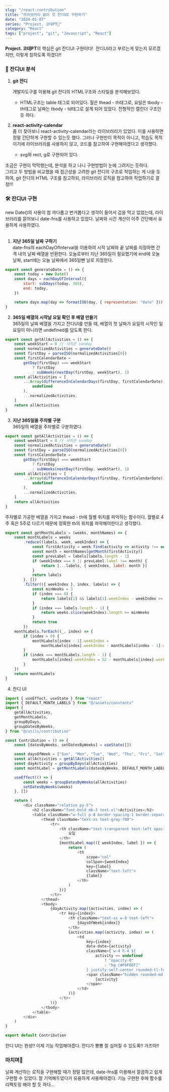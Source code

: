 ```yaml
---
slug: "/react-contribution"
title: "라이브러리 없이 깃 잔디UI 구현하기"
date: "2024-01-07"
series: "Project. 코테PT💪"
category: "React"
tags: ["project", "git", "Javascript", "React"]
---
```


**Project. 코테PT**의 핵심은 git 잔디UI 구현이다!
<img src="../images/proCotePT/exampleUI.png" alt=""/>
잔디UI라고 부르는게 맞는지 모르겠지만, 이렇게 칭하도록 하겠다!!

### 👀 잔디UI 분석

1.  **git 잔디**

    개발자도구를 이용해 git 잔디의 HTML구조와 스타일을 분석해보았다.

    <img src="../images/proCotePT/exampleUI2.png" alt=""/>

    -   HTML구조는 table 태그로 되어있다. 월은 thead - th태그로, 요일은 tbody - th태그로 날짜는 tbody - td태그로 설계 되어 있었다. 전형적인 캘린더 구조인듯 하다.

2.  **react-activity-calendar**  
    좀 더 찾아보니 react-activity-calendar라는 라이브러리가 있었다. 이를 사용하면 정말 간단하게 구현할 수 있는듯 했다. 그러나 구현만이 목적이 아니고, 학습도 목적이기에 라이브러리를 사용하지 않고, 코드를 참고하여 구현해야겠다고 생각했다.
    -   svg와 rect, g로 구현되어 있다.

조금은 구현이 막막했는데, 분석을 하고 나니 구현방법이 눈에 그려지는 듯하다.  
그리고 두 방법을 비교했을 때 <span class="point">접근성을 고려한 git 잔디의 구조로 작업하는 게 나을 듯하여, git 잔디의 HTML 구조를 참고하되, 라이브러리 로직을 참고하여 작업하기로 결정!!!</span>

### 🛠️ 잔디UI 구현

new Date()의 사용이 참 까다롭고 번거롭다고 생각이 들어서 겁을 먹고 있었는데, 라이브러리를 뜯어보니 date-fns를 사용하고 있었다. 날짜와 시간 계산이 아주 간단해서 유용하게 사용하였다.
<br><br>

1. **지난 365일 날짜 구하기**  
   date-fns의 eachDayOfInterval을 이용하여 시작 날짜와 끝 날짜를 지정하면 간격 내의 날짜 배열을 반환한다. 오늘로부터 지난 365일이 필요했기에 end에 오늘 날짜, start에는 오늘 날짜에서 365일뺀 날로 지정한다.

```javascript
export const generateDate = () => {
    const today = new Date()
    const days = eachDayOfInterval({
        start: subDays(today, 365),
        end: today,
    })

    return days.map(day => formatISO(day, { representation: "date" }))
}
```

2. **365일 배열의 시작날 요일 확인 후 배열 만들기**  
   365일의 날짜 배열을 가지고 잔디UI를 만들 때, 배열의 첫 날짜가 요일의 시작인 일요일이 아니라면 undefined를 담도록 한다.

```javascript
export const getAllActivities = () => {
    const weekStart = 0 // 시작은 sunday
    const normalizedActivities = generateDate()
    const firstDay = parseISO(normalizedActivities[0])
    const firstCalendarDate =
        getDay(firstDay) === weekStart
            ? firstDay
            : subWeeks(nextDay(firstDay, weekStart), 1)
    const allActivities = [
        ...Array(differenceInCalendarDays(firstDay, firstCalendarDate)).fill(
            undefined
        ),
        ...normalizedActivities,
    ]
    return allActivities
}
```

3. **지난 365일을 주차별 구분**  
   365일의 배열을 주차별로 구분하였다.

```javascript
export const getAllActivities = () => {
    const weekStart = 0 // 시작은 sunday
    const normalizedActivities = generateDate()
    const firstDay = parseISO(normalizedActivities[0])
    const firstCalendarDate =
        getDay(firstDay) === weekStart
            ? firstDay
            : subWeeks(nextDay(firstDay, weekStart), 1)
    const allActivities = [
        ...Array(differenceInCalendarDays(firstDay, firstCalendarDate)).fill(
            undefined
        ),
        ...normalizedActivities,
    ]
    return allActivities
}
```

주차별로 가공한 배열을 가지고 thead - th에 월별 위치를 파악하는 함수이다. 월별로 4주 혹은 5주로 다르기 때문에 정확한 th의 위치를 파악해야한다고 생각했다.

```javascript
export const getMonthLabels = (weeks, monthNames) => {
    const monthLabels = weeks
        .reduce((labels, week, weekIndex) => {
            const firstActivity = week.find(activity => activity !== undefined)
            const month = monthNames[getMonth(firstActivity)]
            const prevLabel = labels[labels.length - 1]
            if (weekIndex === 0 || prevLabel.label !== month) {
                return [...labels, { weekIndex, label: month }]
            }
            return labels
        }, [])
        .filter(({ weekIndex }, index, labels) => {
            const minWeeks = 3
            if (index === 0) {
                return labels[1] && labels[1].weekIndex - weekIndex >= minWeeks
            }
            if (index === labels.length - 1) {
                return weeks.slice(weekIndex).length >= minWeeks
            }
            return true
        })
    monthLabels.forEach((_, index) => {
        if (index > 0) {
            monthLabels[index - 1].weekIndex =
                monthLabels[index].weekIndex - monthLabels[index - 1].weekIndex
        }
        if (index === monthLabels.length - 1) {
            monthLabels[index].weekIndex = 52 - monthLabels[index].weekIndex
        }
    })
    return monthLabels
}
```

4. 잔디 UI

```javascript
import { useEffect, useState } from "react"
import { DEFAULT_MONTH_LABELS } from "@/assets/constants"
import {
    getAllActivities,
    getMonthLabels,
    groupByDays,
    groupDatesByWeeks,
} from "@/utils/contribution"

const Contribution = () => {
    const [datesByWeeks, setDatesByWeeks] = useState([])

    const daysOfWeek = ["Sun", "Mon", "Tue", "Wed", "Thu", "Fri", "Sat"]
    const allActivities = getAllActivities()
    const dayActivity = groupByDays(allActivities)
    const monthLabel = getMonthLabels(datesByWeeks, DEFAULT_MONTH_LABELS)

    useEffect(() => {
        const weeks = groupDatesByWeeks(allActivities)
        setDatesByWeeks(weeks)
    }, [])

    return (
        <div className="relative py-5">
            <h2 className="font-bold mb-3 text-xl">Activities</h2>
            <table className="w-full p-8 border-spacing-1 border-separate shadow-md sm:rounded-lg">
                <thead className="text-xs text-gray-700">
                    <tr>
                        <th className="text-transparent text-left opacity-0">
                            요일
                        </th>
                        {monthLabel.map(({ weekIndex, label }) => {
                            return (
                                <th
                                    scope="col"
                                    colSpan={weekIndex}
                                    key={label}
                                    className="text-left">
                                    {label}
                                </th>
                            )
                        })}
                    </tr>
                </thead>
                <tbody>
                    {dayActivity.map((activities, index) => (
                        <tr key={index}>
                            <th className="text-xs w-8 text-left">
                                {daysOfWeek[index]}
                            </th>
                            {activities.map((activity, index) => (
                                <td
                                    key={index}
                                    data-date={activity}
                                    className={`w-4 h-4 ${
                                        activity == undefined
                                            ? "opacity-0"
                                            : "bg-[#F0F0EF]"
                                    } justify-self-center rounded-tl-full rounded-br-full relative after:content-['|'] after:absolute after:left-[30%] after:rotate-[45deg] after:top-[10%] after:text-[#e3e4e2] after:font-thin  group`}>
                                    <span className="hidden rounded-md group-hover:inline-block absolute text-xs z-10 w-max px-2 py-1 origin-center translate-x-[-50%] translate-y-[-130%] ml-2 bg-slate-950 text-white cursor-default before:content-[''] before:w-2 before:h-2 before:bg-slate-950 before:inline-block before:absolute before:top-[100%] before:left-[50%] before:rotate-45 before:origin-center before:translate-x-[-50%] before:translate-y-[-50%]">
                                        {activity}
                                    </span>
                                </td>
                            ))}
                        </tr>
                    ))}
                </tbody>
            </table>
        </div>
    )
}

export default Contribution
```

잔디 UI는 완성!! 이제 기능 작업해야겠다. 잔디가 뿅뿅 잘 심어질 수 있도록!! 가즈아!!
<img src="../images/proCotePT/ui.png" alt=""/>

### 마치며🎉

날짜 계산하는 로직을 구현해할 때가 정말 많은데, date-fns를 이용해서 깔끔하고 쉽게 구현할 수 있었다. 잘 기억해두었다가 유용하게 사용해야겠다. 기능 구현한 후에 함수를 리팩토링 해야 할 듯 하다...
